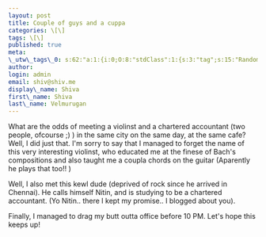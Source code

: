 ```yaml
---
layout: post
title: Couple of guys and a cuppa
categories: \[\]
tags: \[\]
published: true
meta:
\_utw\_tags\_0: s:62:"a:1:{i:0;O:8:"stdClass":1:{s:3:"tag";s:15:"Random-Thoughts";}}";
author:
login: admin
email: shiv@shiv.me
display\_name: Shiva
first\_name: Shiva
last\_name: Velmurugan
---
```


What are the odds of meeting a violinst and a chartered accountant (two people, ofcourse ;) ) in the same city on the same day, at the same cafe? Well, I did just that. I'm sorry to say that I managed to forget the name of this very interesting violinst, who educated me at the finese of Bach's compositions and also taught me a coupla chords on the guitar (Aparently he plays that too!! )

Well, I also met this kewl dude (deprived of rock since he arrived in Chennai). He calls himself Nitin, and is studying to be a chartered accountant. (Yo Nitin.. there I kept my promise.. I blogged about you).

Finally, I managed to drag my butt outta office before 10 PM. Let's hope this keeps up!